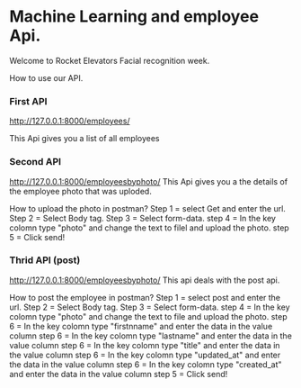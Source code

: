 # Machine Learning and employee Api.

Welcome to Rocket Elevators Facial recognition week.

How to use our API.



### First API
http://127.0.0.1:8000/employees/

This Api gives you a list of all employees 
### Second API
http://127.0.0.1:8000/employeesbyphoto/
This Api gives you a the details of the employee photo that was uploded.

How to upload the photo in postman?
Step 1 = select Get and enter the url.
Step 2 = Select Body tag.
Step 3 = Select form-data.
step 4 = In the key colomn type "photo" and change the text to filel and upload the photo.
step 5 = Click send!

### Thrid API (post)
http://127.0.0.1:8000/employeesbyphoto/
This api deals with the post api.

How to post the employee in postman?
Step 1 = select post and enter the url.
Step 2 = Select Body tag.
Step 3 = Select form-data.
step 4 = In the key colomn type "photo" and change the text to file and upload the photo.
step 6 = In the key colomn type "firstnname" and enter the data in the value column
step 6 = In the key colomn type "lastname" and enter the data in the value column
step 6 = In the key colomn type "title" and enter the data in the value column
step 6 = In the key colomn type "updated_at" and enter the data in the value column 
step 6 = In the key colomn type "created_at" and enter the data in the value column
step 5 = Click send!

